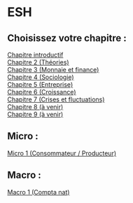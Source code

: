 # ESH
## Choisissez votre chapitre :
[Chapitre introductif](https://vaihess.github.io/eshece1/eshchapintro) <br />
[Chapitre 2 (Théories)](https://vaihess.github.io/eshece1/eshchap2)<br />
[Chapitre 3 (Monnaie et finance)](https://vaihess.github.io/eshece1/eshchap3)<br />
[Chapitre 4 (Sociologie)](https://vaihess.github.io/eshece1/eshchap4)<br />
[Chapitre 5 (Entreprise)](https://vaihess.github.io/eshece1/eshchap5)<br />
[Chapitre 6 (Croissance)](https://vaihess.github.io/eshece1/eshchap6)<br />
[Chapitre 7 (Crises et fluctuations)](https://vaihess.github.io/eshece1/eshchap7)<br />
[Chapitre 8 (à venir)](https://vaihess.github.io/eshece1/eshchap8)<br />
[Chapitre 9 (à venir)](https://vaihess.github.io/eshece1/eshchap9)<br />

## Micro :
[Micro 1 (Consommateur / Producteur)](https://vaihess.github.io/eshece1/eshmicro1)<br />

## Macro :
[Macro 1 (Compta nat)](https://vaihess.github.io/eshece1/eshchap1)<br />
